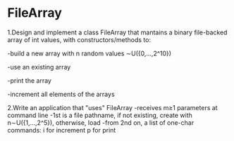 # FileArray

1.Design and implement a class FileArray that mantains a binary file-backed array of int values, with constructors/methods to:

-build a new array with n random values ∼U({0,…,2^10})

-use an existing array

-print the array

-increment all elements of the arrays

2.Write an application that "uses" FileArray
-receives m≥1 parameters at command line
-1st is a file pathname, if not existing, create with n∼U({1,…,2^5}), otherwise, load
-from 2nd on, a list of one-char commands:
i for increment
p for print
